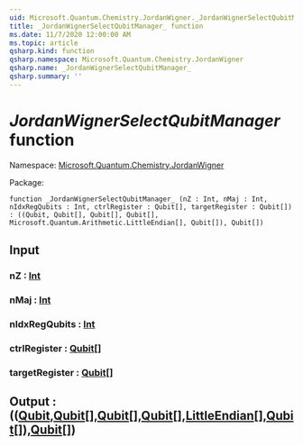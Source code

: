 ```yaml
---
uid: Microsoft.Quantum.Chemistry.JordanWigner._JordanWignerSelectQubitManager_
title: _JordanWignerSelectQubitManager_ function
ms.date: 11/7/2020 12:00:00 AM
ms.topic: article
qsharp.kind: function
qsharp.namespace: Microsoft.Quantum.Chemistry.JordanWigner
qsharp.name: _JordanWignerSelectQubitManager_
qsharp.summary: ''
---
```


# _JordanWignerSelectQubitManager_ function

Namespace: [Microsoft.Quantum.Chemistry.JordanWigner](xref:Microsoft.Quantum.Chemistry.JordanWigner)

Package: [](https://nuget.org/packages/)




```qsharp
function _JordanWignerSelectQubitManager_ (nZ : Int, nMaj : Int, nIdxRegQubits : Int, ctrlRegister : Qubit[], targetRegister : Qubit[]) : ((Qubit, Qubit[], Qubit[], Qubit[], Microsoft.Quantum.Arithmetic.LittleEndian[], Qubit[]), Qubit[])
```


## Input

### nZ : [Int](xref:microsoft.quantum.lang-ref.int)




### nMaj : [Int](xref:microsoft.quantum.lang-ref.int)




### nIdxRegQubits : [Int](xref:microsoft.quantum.lang-ref.int)




### ctrlRegister : [Qubit](xref:microsoft.quantum.lang-ref.qubit)[]




### targetRegister : [Qubit](xref:microsoft.quantum.lang-ref.qubit)[]





## Output : (([Qubit](xref:microsoft.quantum.lang-ref.qubit),[Qubit](xref:microsoft.quantum.lang-ref.qubit)[],[Qubit](xref:microsoft.quantum.lang-ref.qubit)[],[Qubit](xref:microsoft.quantum.lang-ref.qubit)[],[LittleEndian](xref:Microsoft.Quantum.Arithmetic.LittleEndian)[],[Qubit](xref:microsoft.quantum.lang-ref.qubit)[]),[Qubit](xref:microsoft.quantum.lang-ref.qubit)[])

